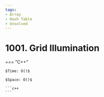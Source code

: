 ```yaml
---
tags:
- Array
- Hash Table
- Unsolved
---
```



# 1001. Grid Illumination

=== "C++"

    $Time: O()$

    $Space: O()$

    ```c++
    ```